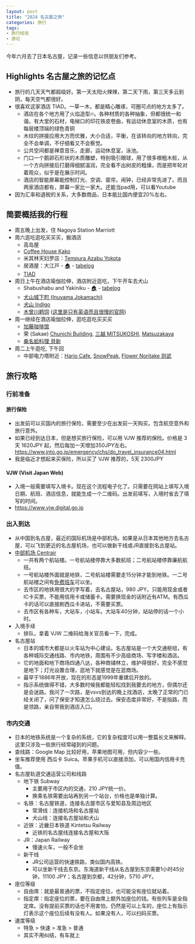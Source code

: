 ```yaml
---
layout: post
title: "2024 名古屋之旅"
categories: 旅行
tags:
- 旅行经验
- 游记
---
```


今年六月去了日本名古屋，记录一些信息以供朋友们参考。

## Highlights 名古屋之旅的记忆点

- 旅行的几天天气都超级好。第一天太阳火辣辣，第二天下雨，第三天多云到阴，每天空气都很好。
- 很喜欢这家酒店 TIAD。一草一木，都是精心雕琢，可圈可点的地方太多了。
    - 酒店在各个地方用了火焰造型🔥。各种材质的各种抽象，但都很统一和谐。有大堂的石材，电梯口的印花铁皮卷曲，有运动休息室的木质，也有每层楼顶端的绿色青铜
    - 木纹的拼接应用大方而优雅，大小合适，平衡，在该转向的地方转向，完全不会单调，不仔细看又不会察觉。
    - 公共空间都是禅意音乐，走廊，运动休息室，泳池。
    - 门口一个鹅卵石形状的木质雕塑，特别吸引眼球，用了很多根粗木桩，从一个方向拼接后打磨得细腻温润，完全看不出树皮的粗燥，而是把年轮对着观众，似乎是在展示时间。
    - 酒店的智能屏幕能控制灯光、空调、窗帘，闹钟，已经非常先进了。而且两家酒店都有，屏幕一家比一家大。还能当pad用，可以看Youtube
- 因为汇率和退税的关系，大多数商品，日本能比国内便宜20%左右。

## 简要概括我的行程
- 周五晚上出发，住 Nagoya Station Marriott
- 周六逛吃逛吃买买买，搬酒店
    - 高岛屋
    - [Coffee House Kako](https://maps.app.goo.gl/jZCXYrVc1cRmTi426)
    - 米其林天妇罗店：[Tempura Azabu Yokota](https://maps.app.goo.gl/daZsqL6sEJQfQ44K9)
    - 居酒屋：大江戸 - [🏠](https://maps.app.goo.gl/s3Xias52DZbqrdcL9) - [tabelog](https://tabelog.com/aichi/A2301/A230103/23007244/)
    - [TIAD](https://www.marriott.com/en-us/hotels/ngoak-tiad-autograph-collection/overview/)
- 周日上午在酒店瑜伽拉伸，酒店附近逛吃，下午开车去犬山
    - Shabushabu and Yakiniku - [🏠](https://maps.app.goo.gl/QHk7okSredYsUBt67) - [tabelog](https://tabelog.com/en/aichi/A2301/A230101/23082504/table/)
    - [犬山城下町 (Inuyama Jokamachi)](https://inuyamajo.jp/zh-hans/visit/openinghours-and-entrancefee/)
    - [犬山 Indigo](https://inuyama.hotelindigo.com)
    - [木曾川鹈饲](https://www.aichi-now.jp/cn/spots/detail/68/) ([这里是只有英语而且很慢的官网](https://kisogawa-ukai.jp/en/))
- 周一继续在酒店瑜伽拉伸，逛吃逛吃买买买
    - [加藤咖啡馆](https://maps.app.goo.gl/8raDngfFqLk6Ny1B8)
    - 荣 (Sakae) [Chunichi Building](https://maps.app.goo.gl/KjzmE5QVkjWeSqQo6), [三越 MITSUKOSHI](https://maps.app.goo.gl/XcgmWjHop73f7nMg8), [Matsuzakaya](https://maps.app.goo.gl/h4MNmQyjqtJY1HoT8)
    - [桑名蛤料理 貝新](https://maps.app.goo.gl/aTyMSEjJhzvAY3aJ7)
- 周二上午逛吃, 下午回
    - 中部电力塔附近：[Hario Cafe](https://maps.app.goo.gl/wt7Gq3NZiHrSFBeZ9), [SnowPeak](https://maps.app.goo.gl/Ytm9AZzZPeWNqfDf9), [Flower Noritake 则武](https://maps.app.goo.gl/caoWffJLWrAR3nmd9)

## 旅行攻略

### 行前准备

#### 旅行保险
- 出发前可以买国内的旅行保险，需要至少在出发前一天购买。包含航空意外和旅行意外。
- 如果已经到达日本，但是想买旅行保险，可以用 VJW 推荐的保险。价格是 3天 1620JPY 起，然后每加一天增加350JPY左右。 https://www.jnto.go.jp/emergency/chs/do_travel_insurance04.html
- 我是临近才想起来买保险，所以买了 VJW 推荐的，5天 2300JPY

#### VJW (Visit Japan Web)
- 入境一般需要填写入境卡。现在这个流程电子化了。只需要在网站上填写入境日期、航班、酒店信息，就能生成一个二维码。出发前填写，入境时省去了填写的时间。
- https://www.vjw.digital.go.jp

### 出入到达
- 从中国到名古屋，最近的国际机场是中部机场。如果是从日本其他地方去名古屋，可以飞到更近的名古屋机场，也可以做新干线或JR直接到名古屋站。
- [中部机场 Centrair](https://www.centrair.jp/zh/)
    - 一共有两个航站楼。一号航站楼停靠大多数航班；二号航站楼停靠廉航航班。
    - 一号航站楼外面就是地铁，二号航站楼需要走15分钟才能到地铁。一二号航站楼之间有[免费班车](https://www.centrair.jp/zh/access/terminal2/bus.html#SCHEDULE)可以坐。
    - 去市区的地铁用很大的字写着，去名古屋站，980 JPY。只能用现金或者IC卡买票，不能用信用卡或储蓄卡。需要换现金的话附近有ATM。有西瓜卡的话可以直接刷西瓜卡进站，不需要买票。
    - 去市区有各种车，大站车，小站车。大站车40分钟，站站停的话一个小时。
- 入境手续
    - 排队，拿着 VJW 二维码给海关官员看一下，完成。
- 名古屋站
    - 日本的城市大都是以火车站为中心建设。名古屋站是一个大交通枢纽，有各种城际交通线路、市内地铁，周围有不少高级商场、写字楼和酒店。
    - 它的地面和地下商场四通八达，各种商铺林立，维护得很好，完全不感觉是地下；灯光设置合理，逛地下就感觉是在逛商场。
    - 最早于1886年开放，现在的形态是1999年重建后开放的。
    - 指示系统做得不错，大多数时候我都能轻松找到我要去的地方，但偶尔还是会迷路。我问了一次路，是vsvs到达的晚上找酒店，太晚了正常的门已经关闭了，问了保安才知道怎么绕过去。保安态度非常好，不是指路，而是领路，亲自带我到酒店入口。

### 市内交通
- 日本的地铁系统是一个复杂的系统，它的复杂程度可以用一整篇长文来解释。这里只涉及一些旅行经常碰到的问题。
- 查线路：Google Map 比较好用，苹果地图可用，但内容少一些。
- 坐车推荐使用 西瓜卡 Suica。苹果手机可以直接添加，可以用国内信用卡充值。
- 名古屋轨道交通运营公司和线路
    - 地下铁 Subway
        - 主要用于市区内的交通，210 JPY统一价。
        - 换乘名铁需要出站再到另一个站台，价格也是单独计算。
    - 名铁：名古屋铁道，连接名古屋市区与爱知县及周边地区
        - 常滑线：连接机场和名古屋站
        - 犬山线：连接名古屋站和犬山
    - 近铁：近畿日本铁道 Kintetsu Railway
        - 近铁的名古屋线连接名古屋和大阪
    - JR：Japan Railway
        - 慢速火车，一般不会坐
    - 新干线
        - JR公司运营的快速铁路，类似国内高铁。
        - 可以坐新干线去东京。东海道新干线从名古屋到东京需要1小时45分钟，11100 JPY；名古屋到京都，42分钟，5710 JPY。
- 座位等级
    - 自由席：就是最普通的票，不指定座位，也可能没有座位就站着。
    - 指定席：指定座位的票，要在自由席上额外加座位的钱。有些列车是全指定席。没有提前买票的话也不用害怕，仍然是可以上车的，座位上有指示灯表示这个座位后续有没有人。如果没有人，可以扫码买票。
- 速度等级
    - 特急 > 快速 > 准急 > 普通
    - 其实不用纠结，有车就上